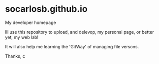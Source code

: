 # socarlosb.github.io
My developer homepage

Ill use this repository to upload, and delevop, my personal page, or better yet, my web lab!

It will also help me learning the 'GitWay' of managing file versons.

Thanks,
c